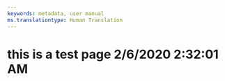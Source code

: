 ```yaml
---
keywords: metadata, user manual
ms.translationtype: Human Translation
---
```

# this is a test page 2/6/2020 2:32:01 AM